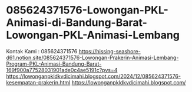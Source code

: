 # 085624371576-Lowongan-PKL-Animasi-di-Bandung-Barat-Lowongan-PKL-Animasi-Lembang
Kontak Kami : 085624371576  https://hissing-seashore-d61.notion.site/085624371576-Lowongan-Prakerin-Animasi-Lembang-Program-PKL-Animasi-Bandung-Barat-169f900a77528031901ade0c4ae5191c?pvs=4  https://lowonganpkldkvdicimahi.blogspot.com/2024/12/085624371576-kesempatan-prakerin.html  https://lowonganpkldkvdicimahi.blogspot.com/
